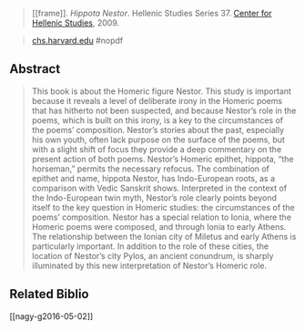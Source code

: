 > [[frame]]. *Hippota Nestor*. Hellenic Studies Series 37. [Center for Hellenic Studies](center-for-hellenic-studies.md), 2009.

> [chs.harvard.edu](https://chs.harvard.edu/book/frame-douglas-hippota-nestor-2/)
> #nopdf 

## Abstract
> This book is about the Homeric figure Nestor. This study is important because it reveals a level of deliberate irony in the Homeric poems that has hitherto not been suspected, and because Nestor’s role in the poems, which is built on this irony, is a key to the circumstances of the poems’ composition. Nestor’s stories about the past, especially his own youth, often lack purpose on the surface of the poems, but with a slight shift of focus they provide a deep commentary on the present action of both poems. Nestor’s Homeric epithet, hippota, “the horseman,” permits the necessary refocus. The combination of epithet and name, hippota Nestor, has Indo-European roots, as a comparison with Vedic Sanskrit shows. Interpreted in the context of the Indo-European twin myth, Nestor’s role clearly points beyond itself to the key question in Homeric studies: the circumstances of the poems’ composition. Nestor has a special relation to Ionia, where the Homeric poems were composed, and through Ionia to early Athens. The relationship between the Ionian city of Miletus and early Athens is particularly important. In addition to the role of these cities, the location of Nestor’s city Pylos, an ancient conundrum, is sharply illuminated by this new interpretation of Nestor’s Homeric role.

## Related Biblio
[[nagy-g2016-05-02]]